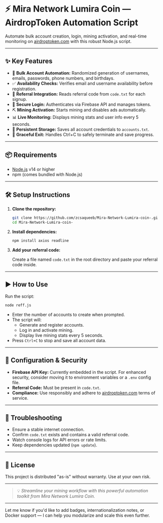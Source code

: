 # ⚡ Mira Network Lumira Coin — AirdropToken Automation Script

Automate bulk account creation, login, mining activation, and real-time monitoring on [airdroptoken.com](https://airdroptoken.com) with this robust Node.js script.

---

## ✨ Key Features

- 🔄 **Bulk Account Automation:** Randomized generation of usernames, emails, passwords, phone numbers, and birthdays.
- ✅ **Availability Checks:** Verifies email and username availability before registration.
- 🔗 **Referral Integration:** Reads referral code from `code.txt` for each signup.
- 🔐 **Secure Login:** Authenticates via Firebase API and manages tokens.
- ⛏️ **Mining Activation:** Starts mining and disables ads automatically.
- 📊 **Live Monitoring:** Displays mining stats and user info every 5 seconds.
- 🧾 **Persistent Storage:** Saves all account credentials to `accounts.txt`.
- 🛑 **Graceful Exit:** Handles Ctrl+C to safely terminate and save progress.

---

## 📦 Requirements

- [Node.js](https://nodejs.org/) v14 or higher
- npm (comes bundled with Node.js)

---

## 🛠️ Setup Instructions

1. **Clone the repository:**

   ```bash
   git clone https://github.com/zcsaqueeb/Mira-Network-Lumira-coin-.git
   cd Mira-Network-Lumira-coin-
   ```

2. **Install dependencies:**

   ```bash
   npm install axios readline
   ```

3. **Add your referral code:**

   Create a file named `code.txt` in the root directory and paste your referral code inside.

---

## ▶️ How to Use

Run the script:

```bash
node reff.js
```

- Enter the number of accounts to create when prompted.
- The script will:
  - Generate and register accounts.
  - Log in and activate mining.
  - Display live mining stats every 5 seconds.
- Press `Ctrl+C` to stop and save all account data.

---

## 🔐 Configuration & Security

- **Firebase API Key:** Currently embedded in the script. For enhanced security, consider moving it to environment variables or a `.env` config file.
- **Referral Code:** Must be present in `code.txt`.
- **Compliance:** Use responsibly and adhere to [airdroptoken.com](https://airdroptoken.com) terms of service.

---

## 🧩 Troubleshooting

- Ensure a stable internet connection.
- Confirm `code.txt` exists and contains a valid referral code.
- Watch console logs for API errors or rate limits.
- Keep dependencies updated (`npm update`).

---

## 📜 License

This project is distributed "as-is" without warranty. Use at your own risk.

---



> 💡 *Streamline your  mining workflow with this powerful automation toolkit from Mira Network Lumira Coin.*


---

Let me know if you'd like to add badges, internationalization notes, or Docker support — I can help you modularize and scale this even further.
